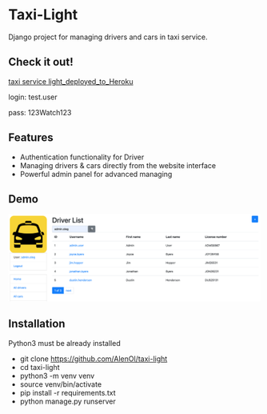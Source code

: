 # Taxi-Light

Django project for managing drivers and cars in taxi service.

## Check it out!

[taxi service light_deployed_to_Heroku](https://taxi-light.herokuapp.com/)

login: test.user

pass: 123Watch123

## Features

* Authentication functionality for Driver
* Managing drivers & cars directly from the website interface
* Powerful admin panel for advanced managing

## Demo

![Website Interface](taxi_screen.png)

## Installation

Python3 must be already installed

* git clone https://github.com/AlenOl/taxi-light
* cd taxi-light
* python3 -m venv venv
* source venv/bin/activate
* pip install -r requirements.txt
* python manage.py runserver

